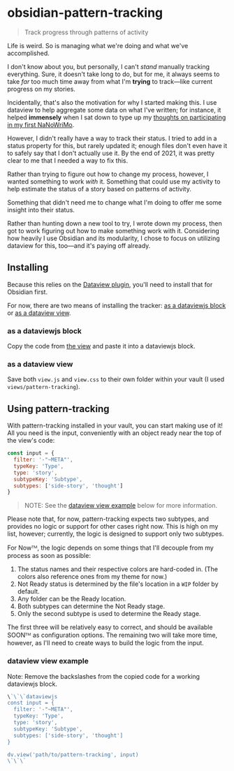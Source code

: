 # obsidian-pattern-tracking

> Track progress through patterns of activity

Life is weird. So is managing what we're doing and what we've accomplished.

I don't know about you, but personally, I can't _stand_ manually tracking everything. Sure, it doesn't take long to do, but for me, it always seems to take _far_ too much time away from what I'm **trying** to track—like current progress on my stories.

Incidentally, that's also the motivation for why I started making this. I use dataview to help aggregate some data on what I've written; for instance, it helped **immensely** when I sat down to type up my [thoughts on participating in my first NaNoWriMo](https://hartwellto.me/ObNaNo/ObNaNo+2021+Insights).

However, I didn't really have a way to track their status. I tried to add in a status property for this, but rarely updated it; enough files don't even have it to safely say that I don't actually use it. By the end of 2021, it was pretty clear to me that I needed a way to fix this.

Rather than trying to figure out how to change my process, however, I wanted something to work _with_ it. Something that could use my activity to help estimate the status of a story based on patterns of activity.

Something that didn't need me to change what I'm doing to offer me some insight into their status.

Rather than hunting down a new tool to try, I wrote down my process, then got to work figuring out how to make something work with it. Considering how heavily I use Obsidian and its modularity, I chose to focus on utilizing dataview for this, too—and it's paying off already.

## Installing

Because this relies on the [Dataview plugin](https://blacksmithgu.github.io/obsidian-dataview/), you'll need to install that for Obsidian first.

For now, there are two means of installing the tracker: [as a dataviewjs block](#as-dataviewjs-block) or [as a dataview view](#as-dataview-view).

### as a dataviewjs block

Copy the code from [the view](./views/pattern-tracking/view.js) and paste it into a dataviewjs block.

### as a dataview view

Save both `view.js` and `view.css` to their own folder within your vault (I used `views/pattern-tracking`).

## Using pattern-tracking

With pattern-tracking installed in your vault, you can start making use of it! All you need is the input, conveniently with an object ready near the top of the view's code:

```js
const input = {
  filter: '-"~META"',
  typeKey: 'Type',
  type: 'story',
  subtypeKey: 'Subtype',
  subtypes: ['side-story', 'thought']
}
```

> NOTE: See the [dataview view example](#dataview-view-example) below for more information.

Please note that, for now, pattern-tracking expects two subtypes, and provides no logic or support for other cases right now. This is high on my list, however; currently, the logic is designed to support only two subtypes.

For Nowᵀᴹ, the logic depends on some things that I'll decouple from my process as soon as possible:

1. The status names and their respective colors are hard-coded in. (The colors also reference ones from my theme for now.)
2. Not Ready status is determined by the file's location in a `WIP` folder by default.
3. Any folder can be the Ready location.
4. Both subtypes can determine the Not Ready stage.
5. Only the second subtype is used to determine the Ready stage.

The first three will be relatively easy to correct, and should be available SOONᵀᴹ as configuration options. The remaining two will take more time, however, as I'll need to create ways to build the logic from the input.

### dataview view example

Note: Remove the backslashes from the copied code for a working dataviewjs block.

```js
\`\`\`dataviewjs
const input = {
  filter: '-"~META"',
  typeKey: 'Type',
  type: 'story',
  subtypeKey: 'Subtype',
  subtypes: ['side-story', 'thought']
}

dv.view('path/to/pattern-tracking', input)
\`\`\`
```
